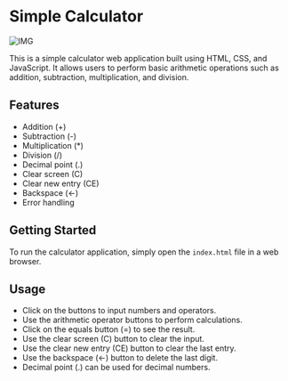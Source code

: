 # Simple Calculator

![IMG](https://i.ibb.co/phB5hxG/image-2024-04-18-102614468.png)

This is a simple calculator web application built using HTML, CSS, and JavaScript. It allows users to perform basic arithmetic operations such as addition, subtraction, multiplication, and division.

## Features

- Addition (+)
- Subtraction (-)
- Multiplication (*)
- Division (/)
- Decimal point (.)
- Clear screen (C)
- Clear new entry (CE)
- Backspace (←)
- Error handling

## Getting Started

To run the calculator application, simply open the `index.html` file in a web browser.

## Usage

- Click on the buttons to input numbers and operators.
- Use the arithmetic operator buttons to perform calculations.
- Click on the equals button (=) to see the result.
- Use the clear screen (C) button to clear the input.
- Use the clear new entry (CE) button to clear the last entry.
- Use the backspace (←) button to delete the last digit.
- Decimal point (.) can be used for decimal numbers.
